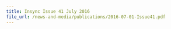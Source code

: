 ```yaml
---
title: Insync Issue 41 July 2016
file_url: /news-and-media/publications/2016-07-01-Issue41.pdf
---
```

